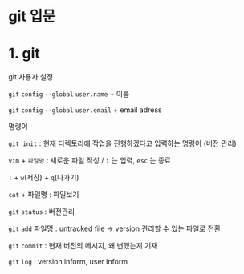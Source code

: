 # git 입문

# 1. git 

git 사용자 설정

`git` `config` `--global` `user.name` + 이름

`git` `config` `--global` `user.email` + email adress



명령어

 `git init`  : 현재 디렉토리에 작업을 진행하겠다고 입력하는 명령어 (버전 관리)

 `vim` + `파일명` : 새로운 파일 작성 / `i` 는 입력, `esc` 는 종료

`:` + `w`(저장) + `q`(나가기)

`cat` + 파일명 : 파일보기

`git` `status` : 버전관리

`git` `add` 파일명 : untracked file -> version 관리할 수 있는 파일로 전환

`git` `commit` : 현재 버전의 메시지, 왜 변했는지 기재

`git` `log` : version inform, user inform







